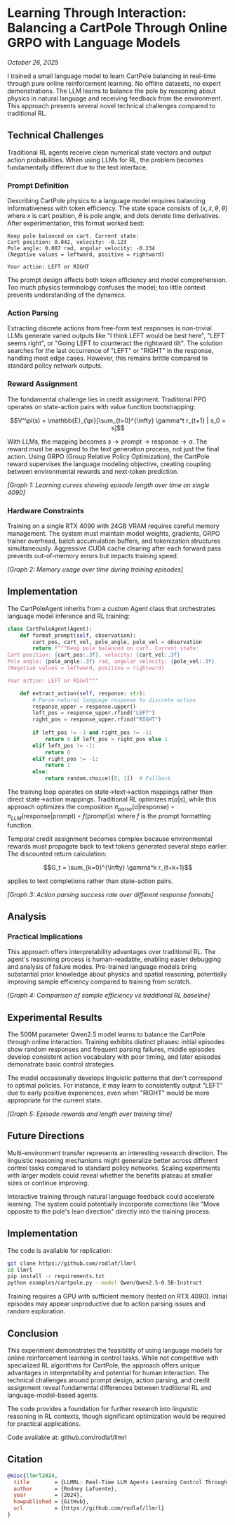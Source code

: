 # Learning Through Interaction: Balancing a CartPole Through Online GRPO with Language Models

*October 26, 2025*

I trained a small language model to learn CartPole balancing in real-time through pure online reinforcement learning. No offline datasets, no expert demonstrations. The LLM learns to balance the pole by reasoning about physics in natural language and receiving feedback from the environment. This approach presents several novel technical challenges compared to traditional RL.

## Technical Challenges

Traditional RL agents receive clean numerical state vectors and output action probabilities. When using LLMs for RL, the problem becomes fundamentally different due to the text interface.

### Prompt Definition

Describing CartPole physics to a language model requires balancing informativeness with token efficiency. The state space consists of $(x, \dot{x}, \theta, \dot{\theta})$ where $x$ is cart position, $\theta$ is pole angle, and dots denote time derivatives. After experimentation, this format worked best:

```
Keep pole balanced on cart. Current state:
Cart position: 0.042, velocity: -0.123
Pole angle: 0.087 rad, angular velocity: -0.234
(Negative values = leftward, positive = rightward)

Your action: LEFT or RIGHT
```

The prompt design affects both token efficiency and model comprehension. Too much physics terminology confuses the model; too little context prevents understanding of the dynamics.

### Action Parsing

Extracting discrete actions from free-form text responses is non-trivial. LLMs generate varied outputs like "I think LEFT would be best here", "LEFT seems right", or "Going LEFT to counteract the rightward tilt". The solution searches for the last occurrence of "LEFT" or "RIGHT" in the response, handling most edge cases. However, this remains brittle compared to standard policy network outputs.

### Reward Assignment

The fundamental challenge lies in credit assignment. Traditional PPO operates on state-action pairs with value function bootstrapping:

$$V^\pi(s) = \mathbb{E}_{\pi}[\sum_{t=0}^{\infty} \gamma^t r_{t+1} | s_0 = s]$$

With LLMs, the mapping becomes $s \rightarrow \text{prompt} \rightarrow \text{response} \rightarrow a$. The reward must be assigned to the text generation process, not just the final action. Using GRPO (Group Relative Policy Optimization), the CartPole reward supervises the language modeling objective, creating coupling between environmental rewards and next-token prediction.

*[Graph 1: Learning curves showing episode length over time on single 4090]*

### Hardware Constraints

Training on a single RTX 4090 with 24GB VRAM requires careful memory management. The system must maintain model weights, gradients, GRPO trainer overhead, batch accumulation buffers, and tokenization structures simultaneously. Aggressive CUDA cache clearing after each forward pass prevents out-of-memory errors but impacts training speed.

*[Graph 2: Memory usage over time during training episodes]*

## Implementation 

The CartPoleAgent inherits from a custom Agent class that orchestrates language model inference and RL training:

```python
class CartPoleAgent(Agent):
    def format_prompt(self, observation):
        cart_pos, cart_vel, pole_angle, pole_vel = observation
        return f"""Keep pole balanced on cart. Current state:
Cart position: {cart_pos:.3f}, velocity: {cart_vel:.3f}
Pole angle: {pole_angle:.3f} rad, angular velocity: {pole_vel:.3f}
(Negative values = leftward, positive = rightward)

Your action: LEFT or RIGHT"""

    def extract_action(self, response: str):
        # Parse natural language response to discrete action
        response_upper = response.upper()
        left_pos = response_upper.rfind("LEFT")
        right_pos = response_upper.rfind("RIGHT")
        
        if left_pos != -1 and right_pos != -1:
            return 0 if left_pos > right_pos else 1
        elif left_pos != -1:
            return 0
        elif right_pos != -1:
            return 1
        else:
            return random.choice([0, 1])  # Fallback
```

The training loop operates on state→text→action mappings rather than direct state→action mappings. Traditional RL optimizes $\pi(a|s)$, while this approach optimizes the composition $\pi_{parse}(a|\text{response}) \circ \pi_{LLM}(\text{response}|\text{prompt}) \circ f(\text{prompt}|s)$ where $f$ is the prompt formatting function.

Temporal credit assignment becomes complex because environmental rewards must propagate back to text tokens generated several steps earlier. The discounted return calculation:

$$G_t = \sum_{k=0}^{\infty} \gamma^k r_{t+k+1}$$

applies to text completions rather than state-action pairs.

*[Graph 3: Action parsing success rate over different response formats]*

## Analysis

### Practical Implications

This approach offers interpretability advantages over traditional RL. The agent's reasoning process is human-readable, enabling easier debugging and analysis of failure modes. Pre-trained language models bring substantial prior knowledge about physics and spatial reasoning, potentially improving sample efficiency compared to training from scratch.

*[Graph 4: Comparison of sample efficiency vs traditional RL baseline]*

## Experimental Results

The 500M parameter Qwen2.5 model learns to balance the CartPole through online interaction. Training exhibits distinct phases: initial episodes show random responses and frequent parsing failures, middle episodes develop consistent action vocabulary with poor timing, and later episodes demonstrate basic control strategies.

The model occasionally develops linguistic patterns that don't correspond to optimal policies. For instance, it may learn to consistently output "LEFT" due to early positive experiences, even when "RIGHT" would be more appropriate for the current state.

*[Graph 5: Episode rewards and length over training time]*

## Future Directions

Multi-environment transfer represents an interesting research direction. The linguistic reasoning mechanisms might generalize better across different control tasks compared to standard policy networks. Scaling experiments with larger models could reveal whether the benefits plateau at smaller sizes or continue improving.

Interactive training through natural language feedback could accelerate learning. The system could potentially incorporate corrections like "Move opposite to the pole's lean direction" directly into the training process.

## Implementation

The code is available for replication:

```bash
git clone https://github.com/rodlaf/llmrl
cd llmrl
pip install -r requirements.txt
python examples/cartpole.py --model Qwen/Qwen2.5-0.5B-Instruct
```

Training requires a GPU with sufficient memory (tested on RTX 4090). Initial episodes may appear unproductive due to action parsing issues and random exploration.

## Conclusion

This experiment demonstrates the feasibility of using language models for online reinforcement learning in control tasks. While not competitive with specialized RL algorithms for CartPole, the approach offers unique advantages in interpretability and potential for human interaction. The technical challenges around prompt design, action parsing, and credit assignment reveal fundamental differences between traditional RL and language-model-based agents.

The code provides a foundation for further research into linguistic reasoning in RL contexts, though significant optimization would be required for practical applications.

Code available at: github.com/rodlaf/llmrl

## Citation

```bibtex
@misc{llmrl2024,
  title        = {LLMRL: Real-Time LLM Agents Learning Control Through Online Reinforcement Learning},
  author       = {Rodney Lafuente},
  year         = {2024},
  howpublished = {GitHub},
  url          = {https://github.com/rodlaf/llmrl}
}
```